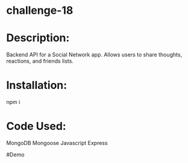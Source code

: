 # challenge-18

# Description:
Backend API for a Social Network app. Allows users to share thoughts, reactions, and friends lists.

# Installation:
npm i

# Code Used:
MongoDB
Mongoose
Javascript
Express

#Demo
